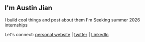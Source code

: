 ## I'm Austin Jian
I build cool things and post about them
I'm Seeking summer 2026 internships

Let's connect: [personal website](https://austinjian.ca/) | [twitter](https://x.com/austinjian_) | [LinkedIn](https://www.linkedin.com/in/austin-jian)




<!--
**austinjiann/austinjiann** is a ✨ _special_ ✨ repository because its `README.md` (this file) appears on your GitHub profile.

Here are some ideas to get you started:

- 🔭 I’m currently working on ...
- 🌱 I’m currently learning ...
- 👯 I’m looking to collaborate on ...
- 🤔 I’m looking for help with ...
- 💬 Ask me about ...
- 📫 How to reach me: ...
- 😄 Pronouns: ...
- ⚡ Fun fact: ...
-->
